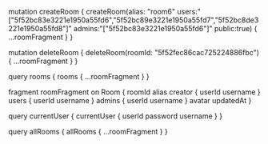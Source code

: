 mutation createRoom {
  createRoom(alias: "room6" users:"[\"5f52bc83e3221e1950a55fd6\",\"5f52bc89e3221e1950a55fd7\",\"5f52bc8de3221e1950a55fd8\"]" admins:"[\"5f52bc83e3221e1950a55fd6\"]" public:true) {
    ...roomFragment
  }
}

mutation deleteRoom {
	deleteRoom(roomId: "5f52fec86cac725224886fbc") {
    ...roomFragment
  }
}

query rooms {
  rooms {
    ...roomFragment
  }
}

fragment roomFragment on Room {
  roomId
    alias
  	creator {
      userId
      username
    }
    users {
      userId
      username
    }
    admins {
      userId
      username
    }
    avatar
    updatedAt
}


query currentUser {
  currentUser {
    userId
    password
    username
  }
}

query allRooms {
  allRooms {
    ...roomFragment
  }
}